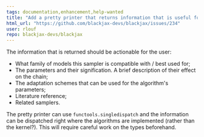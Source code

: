 ```yaml
---
tags: documentation,enhancement,help-wanted
title: "Add a pretty printer that returns information that is useful for the user"
html_url: "https://github.com/blackjax-devs/blackjax/issues/234"
user: rlouf
repo: blackjax-devs/blackjax
---
```


The information that is returned should be actionable for the user:

- What family of models this sampler is compatible with / best used for;
- The parameters and their signification. A brief description of their effect on the chain;
- The adaptation schemes that can be used for the algorithm's parameters;
- Literature reference;
- Related samplers.

The pretty printer can use `functools.singledispatch` and the information can be dispatched right where the algorithms are implemented (rather than the kernel?). This will require careful work on the types beforehand.